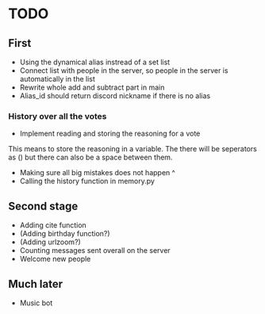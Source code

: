 # TODO

## First
* Using the dynamical alias instread of a set list
* Connect list with people in the server, so people in the server is automatically in the list
* Rewrite whole add and subtract part in main
* Alias_id should return discord nickname if there is no alias
### History over all the votes
* Implement reading and storing the reasoning for a vote

This means to store the reasoning in a variable. The there will be seperators as () but there can also be a space between them.
* Making sure all big mistakes does not happen ^
* Calling the history function in memory.py


## Second stage
* Adding cite function
* (Adding birthday function?)
* (Adding urlzoom?)
* Counting messages sent overall on the server
* Welcome new people


## Much later
* Music bot